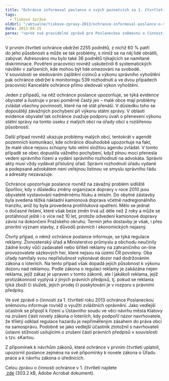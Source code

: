 ```yaml
---
title: "Ochránce informoval poslance o svých poznatcích za 1. čtvrtletí"
tags:
  - Tisková zpráva
oldUrl: "/aktualne/tiskove-zpravy-2013/ochrance-informoval-poslance-o-svych-poznatcich-za-1-ctvrtleti"
date: 2013-04-25
perex: "<p>Ve své pravidelné zprávě pro Poslaneckou sněmovnu o činnosti za uplynulé čtvrtletí ochránce informuje poslance mj. o čtyřech závažných případech, jejichž šetření ukončil, o své účasti v řízeních před Ústavním soudem a uplatněných připomínkách k návrhům zákonů.</p>"
---
```


<!-- imported from the old website -->

<p>V prvním čtvrtletí ochránce obdržel 2255 podnětů, z nichž 60 % patří do jeho působnosti a může se tak problémy, s nimiž se na něj lidé obrátili, zabývat. Adresováno mu bylo také 36 podnětů týkajících se namítané diskriminace. Pověření pracovníci rovněž uskutečnili 6 systematických návštěv v zařízeních, kde mohou být lidé omezováni na svobodě. V souvislosti se sledováním zajištění cizinců a výkonu správního vyhoštění pak ochránce obdržel k monitoringu 539 rozhodnutí a ve dvou případech pracovníci Kanceláře ochránce přímo sledovali výkon vyhoštění.</p><p>Jeden z případů, na něž ochránce poslance upozorňuje, se týká evidence obyvatel a ilustruje v praxi poměrně častý jev – malé obce mají problémy zvládat všechny povinnosti, které na ně stát přenáší. V důsledku toho se dopouštějí závažných pochybení při výkonu státní správy. V oblasti evidence obyvatel tak ochránce zvažuje podporu úvah o přenesení výkonu státní správy na tomto úseku z malých obcí na úřady obcí s rozšířenou působností.</p><p>Další případ rovněž ukazuje problémy malých obcí, tentokrát v agendě pozemních komunikací, kde ochránce dlouhodobě upozorňuje na fakt, že malé obce nejsou schopny tuto velmi složitou agendu zvládat. V tomto případě se obec dopustila vážného pochybení, když plnou mocí přenesla vedení správního řízení a vydání správního rozhodnutí na advokáta. Správní akty musí vždy vydávat příslušný úřad. Správní rozhodnutí úřadu vydané a podepsané advokátem není veřejnou listinou ve smyslu správního řádu a adresáty nezavazuje.</p><p>Ochránce upozorňuje poslance rovněž na závažný problém sídliště Spořilov, kdy v důsledku změny organizace dopravy v roce 2010 jsou obyvatelé vystavování nadměrnému hluku a imisím. Do obytné zástavby byla svedena těžká nákladní kamionová doprava včetně nadregionálního tranzitu, aniž by byla provedena protihluková opatření. Mělo se jednat o dočasné řešení, které však beze změn trvá už déle než 2 roky a může se protáhnout ještě i o více než 10 let, protože odvedení kamionové dopravy závisí na dokončení Pražského okruhu. Termín jeho dostavby je však, i přes prioritní význam stavby, z důvodů právních i ekonomických nejasný.</p><p>Čtvrtý případ, o němž ochránce poslance informuje, se týká regulace reklamy. Živnostenský úřad a Ministerstvo průmyslu a obchodu neučinily žádné kroky vůči zadavateli nebo šiřiteli reklamy na zahraničního on-line provozovatele sázkových her, které nejsou na území ČR povoleny. Oba úřady namítaly svou nepříslušnost vykonávat dozor nad dodržováním zákona o loteriích. Na tento případ však dopadá jejich působnost k výkonu dozoru nad reklamou. Podle zákona o regulaci reklamy je zakázána nejen reklama, jejíž zákaz je upraven v tomto zákoně, ale i jakákoli reklama, jejíž protizákonnost vyplývá z jiných právních předpisů, tj. pokud se reklama týká zboží či služeb, jejich prodej či poskytování je v rozporu s právními předpisy.</p><p>Ve své zprávě o činnosti za 1. čtvrtletí roku 2013 ochránce Poslaneckou sněmovnu informuje rovněž o využití zvláštních oprávnění. Jako vedlejší účastník se připojil k řízení u Ústavního soudu ve věci návrhu města Klatovy na zrušení části novely zákona o loteriích, kdy podpořil názor navrhovatele, že tříletý odklad regulace hazardu je nepřiměřeným zásahem do práva obcí na samosprávu. Podobně se jako vedlejší účastník ztotožnil s navrhovateli ústavní stížnosti usilujícími o zrušení části právních předpisů v souvislosti s tzv. sKartou.</p><p>Z připomínek k návrhům zákonů, které ochránce v prvním čtvrtletí uplatnil, upozornil poslance zejména na své připomínky k novele zákona o Úřadu práce a k návrhu zákona o úřednících.</p><p>Celou zprávu o činnosti ochránce v 1. čtvrtletí najdete <a title="Otevření do nového okna" href="/uploads-import/zpravy_pro_poslaneckou_snemovnu/Ctvrtletky/2013_1Q_zprava.pdf" target="_blank"><img alt="" src="https://www.ochrance.cz/typo3/ext/od_linkdesc/icons/pdf.gif" class="od_linkdesc_icon" /> zde</a> (303.2 kB, Adobe Acrobat dokument).</p>
